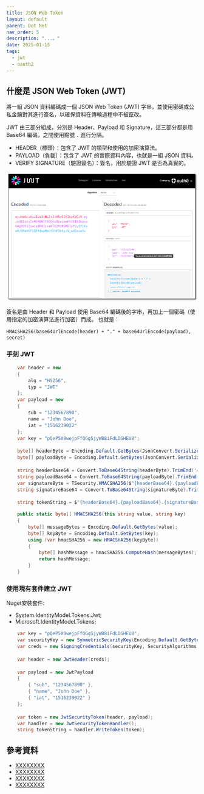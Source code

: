 ```yaml
---
title: JSON Web Token
layout: default
parent: Dot Net
nav_order: 5
description: "...。"
date: 2025-01-15
tags:
  - jwt
  - oauth2
---
```

## 什麼是 JSON Web Token (JWT)

將一組 JSON 資料編碼成一個 JSON Web Token (JWT) 字串，並使用密碼或公私金鑰對其進行簽名，以確保資料在傳輸過程中不被竄改。

JWT 由三部分組成，分別是 Header、Payload 和 Signature，這三部分都是用 Base64 編碼，之間使用點號 `.` 進行分隔。

- HEADER（標頭）：包含了 JWT 的類型和使用的加密演算法。
- PAYLOAD（負載）：包含了 JWT 的實際資料內容，也就是一組 JSON 資料。
- VERIFY SIGNATURE（驗證簽名）：簽名，用於驗證 JWT 是否為真實的。

![Jwt](images/jwt.png)

簽名是由 Header 和 Payload 使用 Base64 編碼後的字串，再加上一個密碼（使用指定的加密演算法進行加密）而成。
也就是：
```
HMACSHA256(base64UrlEncode(header) + "." + base64UrlEncode(payload), secret)
```

### 手刻 JWT

```csharp
    var header = new
    {
        alg = "HS256",
        typ = "JWT"
    };
    var payload = new
    {
        sub = "1234567890",
        name = "John Doe",
        iat = "1516239022"
    };
    var key = "pQeP5X9wejpFfQGgSjyWB8iFdLDGHEV8";

    byte[] headerByte = Encoding.Default.GetBytes(JsonConvert.SerializeObject(header));
    byte[] payloadByte = Encoding.Default.GetBytes(JsonConvert.SerializeObject(payload));

    string headerBase64 = Convert.ToBase64String(headerByte).TrimEnd('=');
    string payloadBase64 = Convert.ToBase64String(payloadByte).TrimEnd('=');
    var signatureByte = TSecurity.HMACSHA256($"{headerBase64}.{payloadBase64}", key);
    string signatureBase64 = Convert.ToBase64String(signatureByte).TrimEnd('=');

    string tokenString = $"{headerBase64}.{payloadBase64}.{signatureBase64}";
```
```csharp
    public static byte[] HMACSHA256(this string value, string key)
    {
        byte[] messageBytes = Encoding.Default.GetBytes(value);
        byte[] keyByte = Encoding.Default.GetBytes(key);
        using (var hmacSHA256 = new HMACSHA256(keyByte))
        {
            byte[] hashMessage = hmacSHA256.ComputeHash(messageBytes);
            return hashMessage;
        }
    }
```

### 使用現有套件建立 JWT
Nuget安裝套件:
- System.IdentityModel.Tokens.Jwt;
- Microsoft.IdentityModel.Tokens;

```csharp
    var key = "pQeP5X9wejpFfQGgSjyWB8iFdLDGHEV8";
    var securityKey = new SymmetricSecurityKey(Encoding.Default.GetBytes(key));
    var creds = new SigningCredentials(securityKey, SecurityAlgorithms.HmacSha256);

    var header = new JwtHeader(creds);

    var payload = new JwtPayload
    {
        { "sub", "1234567890" },
        { "name", "John Doe" },
        { "iat", "1516239022" }
    };

    var token = new JwtSecurityToken(header, payload);
    var handler = new JwtSecurityTokenHandler();
    string tokenString = handler.WriteToken(token);
```



## 參考資料
- <a target="_blank" href="">XXXXXXXX</a>
- <a target="_blank" href="">XXXXXXXX</a>
- <a target="_blank" href="">XXXXXXXX</a>
- <a target="_blank" href="">XXXXXXXX</a>